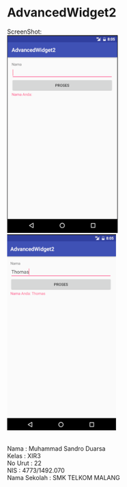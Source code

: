 # AdvancedWidget2

ScreenShot:
<br><img src="https://github.com/LelakiTamvan/AdvancedWidget2/blob/master/aw2%201.PNG"/>
<br><img src="https://github.com/LelakiTamvan/AdvancedWidget2/blob/master/aw2%202.PNG"/>


<br>Nama          : Muhammad Sandro Duarsa
<br>Kelas         : XIR3
<br>No Urut       : 22
<br>NIS           : 4773/1492.070
<br>Nama Sekolah  : SMK TELKOM MALANG
